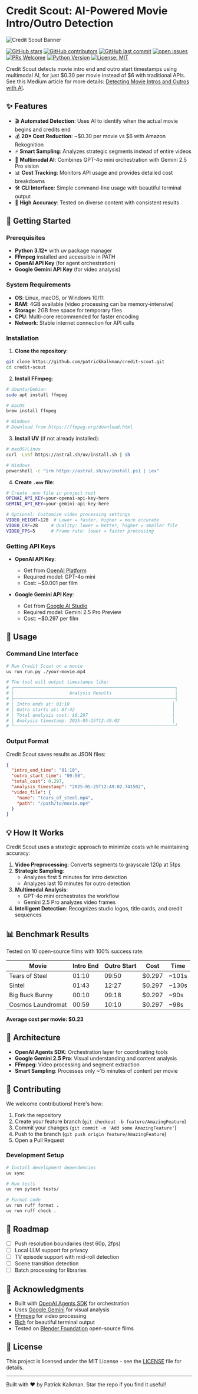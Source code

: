# Credit Scout: AI-Powered Movie Intro/Outro Detection

![Credit Scout Banner](./cover.jpg)

[![GitHub stars](https://img.shields.io/github/stars/patrickkalkman/credit-scout)](https://github.com/PatrickKalkman/credit-scout/stargazers)
[![GitHub contributors](https://img.shields.io/github/contributors/patrickkalkman/credit-scout)](https://github.com/PatrickKalkman/credit-scout/graphs/contributors)
[![GitHub last commit](https://img.shields.io/github/last-commit/patrickkalkman/credit-scout)](https://github.com/PatrickKalkman/credit-scout)
[![open issues](https://img.shields.io/github/issues/patrickkalkman/credit-scout)](https://github.com/PatrickKalkman/credit-scout/issues)
[![PRs Welcome](https://img.shields.io/badge/PRs-welcome-brightgreen.svg?style=flat-square)](https://makeapullrequest.com)
[![Python Version](https://img.shields.io/badge/python-3.12%2B-blue)](https://www.python.org/downloads/)
[![License: MIT](https://img.shields.io/badge/License-MIT-yellow.svg)](https://opensource.org/licenses/MIT)

Credit Scout detects movie intro end and outro start timestamps using multimodal AI, for just $0.30 per movie instead of $6 with traditional APIs. See this Medium article for more details: [Detecting Movie Intros and Outros with AI](https://medium.com/ai-advances/skip-intro-at-scale-how-i-built-netflixs-missing-feature-for-0-30-per-movie-12ef196bc3d8).

## ✨ Features

- 🎬 **Automated Detection**: Uses AI to identify when the actual movie begins and credits end
- 💰 **20× Cost Reduction**: ~$0.30 per movie vs $6 with Amazon Rekognition
- ⚡ **Smart Sampling**: Analyzes strategic segments instead of entire videos
- 🤖 **Multimodal AI**: Combines GPT-4o mini orchestration with Gemini 2.5 Pro vision
- 📊 **Cost Tracking**: Monitors API usage and provides detailed cost breakdowns
- 🛠️ **CLI Interface**: Simple command-line usage with beautiful terminal output
- 🎯 **High Accuracy**: Tested on diverse content with consistent results

## 🚀 Getting Started

### Prerequisites

- **Python 3.12+** with uv package manager
- **FFmpeg** installed and accessible in PATH
- **OpenAI API Key** (for agent orchestration)
- **Google Gemini API Key** (for video analysis)

### System Requirements

- **OS**: Linux, macOS, or Windows 10/11
- **RAM**: 4GB available (video processing can be memory-intensive)
- **Storage**: 2GB free space for temporary files
- **CPU**: Multi-core recommended for faster encoding
- **Network**: Stable internet connection for API calls

### Installation

1. **Clone the repository**:
```bash
git clone https://github.com/patrickkalkman/credit-scout.git
cd credit-scout
```

2. **Install FFmpeg**:
```bash
# Ubuntu/Debian
sudo apt install ffmpeg

# macOS
brew install ffmpeg

# Windows
# Download from https://ffmpeg.org/download.html
```

3. **Install UV** (if not already installed):
```bash
# macOS/Linux
curl -LsSf https://astral.sh/uv/install.sh | sh

# Windows
powershell -c "irm https://astral.sh/uv/install.ps1 | iex"
```

4. **Create `.env` file**:
```bash
# Create .env file in project root
OPENAI_API_KEY=your-openai-api-key-here
GEMINI_API_KEY=your-gemini-api-key-here

# Optional: Customize video processing settings
VIDEO_HEIGHT=120  # Lower = faster, higher = more accurate
VIDEO_CRF=28     # Quality: lower = better, higher = smaller file
VIDEO_FPS=5      # Frame rate: lower = faster processing
```

### Getting API Keys

- **OpenAI API Key**: 
  - Get from [OpenAI Platform](https://platform.openai.com/api-keys)
  - Required model: GPT-4o mini
  - Cost: ~$0.001 per film

- **Google Gemini API Key**: 
  - Get from [Google AI Studio](https://aistudio.google.com/app/apikey)
  - Required model: Gemini 2.5 Pro Preview
  - Cost: ~$0.297 per film

## 🔧 Usage

### Command Line Interface

```bash
# Run Credit Scout on a movie
uv run run.py ./your-movie.mp4

# The tool will output timestamps like:
# ┌─────────────────────────────────────────────────────────────┐
# │                     Analysis Results                        │
# ├─────────────────────────────────────────────────────────────┤
# │ Intro ends at: 01:10                                       │
# │ Outro starts at: 87:42                                     │
# │ Total analysis cost: $0.297                                │
# │ Analysis timestamp: 2025-05-25T12:49:02                    │
# └─────────────────────────────────────────────────────────────┘
```

### Output Format

Credit Scout saves results as JSON files:

```json
{
  "intro_end_time": "01:10",
  "outro_start_time": "09:50",
  "total_cost": 0.297,
  "analysis_timestamp": "2025-05-25T12:49:02.741502",
  "video_file": {
    "name": "tears_of_steel.mp4",
    "path": "/path/to/movie.mp4"
  }
}
```

## 💡 How It Works

Credit Scout uses a strategic approach to minimize costs while maintaining accuracy:

1. **Video Preprocessing**: Converts segments to grayscale 120p at 5fps
2. **Strategic Sampling**: 
   - Analyzes first 5 minutes for intro detection
   - Analyzes last 10 minutes for outro detection
3. **Multimodal Analysis**: 
   - GPT-4o mini orchestrates the workflow
   - Gemini 2.5 Pro analyzes video frames
4. **Intelligent Detection**: Recognizes studio logos, title cards, and credit sequences

## 📊 Benchmark Results

Tested on 10 open-source films with 100% success rate:

| Movie | Intro End | Outro Start | Cost | Time |
|-------|-----------|-------------|------|------|
| Tears of Steel | 01:10 | 09:50 | $0.297 | ~101s |
| Sintel | 01:43 | 12:27 | $0.297 | ~130s |
| Big Buck Bunny | 00:10 | 09:18 | $0.297 | ~90s |
| Cosmos Laundromat | 00:59 | 10:10 | $0.297 | ~98s |

**Average cost per movie: $0.23**
## 🔌 Architecture

- **OpenAI Agents SDK**: Orchestration layer for coordinating tools
- **Google Gemini 2.5 Pro**: Visual understanding and content analysis
- **FFmpeg**: Video processing and segment extraction
- **Smart Sampling**: Processes only ~15 minutes of content per movie

## 🤝 Contributing

We welcome contributions! Here's how:

1. Fork the repository
2. Create your feature branch (`git checkout -b feature/AmazingFeature`)
3. Commit your changes (`git commit -m 'Add some AmazingFeature'`)
4. Push to the branch (`git push origin feature/AmazingFeature`)
5. Open a Pull Request

### Development Setup

```bash
# Install development dependencies
uv sync

# Run tests
uv run pytest tests/

# Format code
uv run ruff format .
uv run ruff check .
```

## 📝 Roadmap

- [ ] Push resolution boundaries (test 60p, 2fps)
- [ ] Local LLM support for privacy
- [ ] TV episode support with mid-roll detection
- [ ] Scene transition detection
- [ ] Batch processing for libraries

## 🙏 Acknowledgments

- Built with [OpenAI Agents SDK](https://github.com/openai/openai-python) for orchestration
- Uses [Google Gemini](https://ai.google.dev/) for visual analysis
- [FFmpeg](https://ffmpeg.org/) for video processing
- [Rich](https://github.com/Textualize/rich) for beautiful terminal output
- Tested on [Blender Foundation](https://studio.blender.org/) open-source films

## 📄 License

This project is licensed under the MIT License - see the [LICENSE](LICENSE) file for details.

---

Built with ❤️ by Patrick Kalkman. Star the repo if you find it useful!